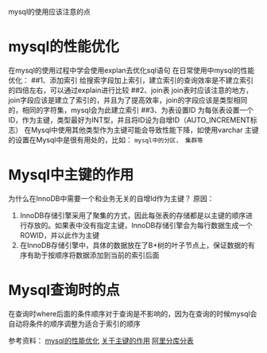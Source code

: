 mysql的使用应该注意的点
# mysql的性能优化
在mysql的使用过程中学会使用explan去优化sql语句
在日常使用中mysql的性能优化：
##1、添加索引
给搜索字段加上索引，建立索引的查询效率是不建立索引的四倍左右，可以通过explain进行比较
##2、join表
join表时应该注意的地方，join字段应该是建立了索引的，并且为了提高效率，join的字段应该是类型相同的，相同的字符集，mysql会为此建立索引
##3、为表设置ID
为每张表设置一个ID，作为主键，类型最好为INT型，并且将ID设为自增ID（AUTO_INCREMENT标志）
在Mysql中使用其他类型作为主键可能会导致性能下降，如使用varchar
主键的设置在Mysql中是很有用处的，比如：
	`mysql中的分区， 集群等`

# Mysql中主键的作用
为什么在InnoDB中需要一个和业务无关的自增Id作为主键？
原因：
1. InnoDB存储引擎采用了聚集的方式，因此每张表的存储都是以主键的顺序进行存放的。如果表中没有指定主键，InnoDB存储引擎会为每行数据生成一个ROWID，并以此作为主键
2. 在InnoDB存储引擎中，具体的数据放在了B+树的叶子节点上，保证数据的有序有助于按顺序将数据添加到当前的索引后面

# Mysql查询时的点
在查询时where后面的条件顺序对于查询是不影响的，因为在查询的时候mysql会自动将条件的顺序调整为适合于索引的顺序



参考资料：
[mysql的性能优化](https://www.cnblogs.com/pengyunjing/p/6591660.html )
[关于主键的作用](https://ruby-china.org/topics/26352)
[阿里分库分表](https://mp.weixin.qq.com/s/YpirU0zbZfKNxDSQSTNaxQ)




